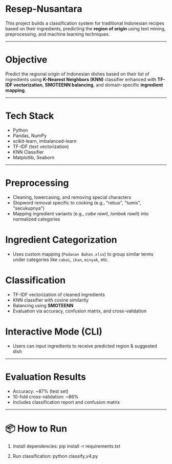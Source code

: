 # Resep-Nusantara
This project builds a classification system for traditional Indonesian recipes based on their ingredients, predicting the **region of origin** using text mining, preprocessing, and machine learning techniques.

---

# Objective
Predict the regional origin of Indonesian dishes based on their list of ingredients using **K-Nearest Neighbors (KNN)** classifier enhanced with **TF-IDF vectorization**, **SMOTEENN balancing**, and domain-specific **ingredient mapping**.

---

# Tech Stack
- Python
- Pandas, NumPy
- scikit-learn, imbalanced-learn
- TF-IDF (text vectorization)
- KNN Classifier
- Matplotlib, Seaborn

---

# Preprocessing
- Cleaning, lowercasing, and removing special characters
- Stopword removal specific to cooking (e.g., "rebus", "tumis", "secukupnya")
- Mapping ingredient variants (e.g., *cabe rawit*, *lombok rawit*) into normalized categories

# Ingredient Categorization
- Uses custom mapping (`Padanan Bahan.xlsx`) to group similar terms under categories like `cabai`, `ikan`, `minyak`, etc.

# Classification
- TF-IDF vectorization of cleaned ingredients
- KNN classifier with cosine similarity
- Balancing using **SMOTEENN**
- Evaluation via accuracy, confusion matrix, and cross-validation

# Interactive Mode (CLI)
- Users can input ingredients to receive predicted region & suggested dish

---

# Evaluation Results
- Accuracy: ~87% (test set)
- 10-fold cross-validation: ~86%
- Includes classification report and confusion matrix

---

# 📦 How to Run
1. Install dependencies:
pip install -r requirements.txt

2. Run classification:
   python classify_v4.py

